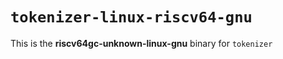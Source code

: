 # `tokenizer-linux-riscv64-gnu`

This is the **riscv64gc-unknown-linux-gnu** binary for `tokenizer`
